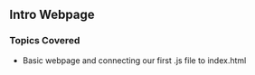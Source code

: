 ## Intro Webpage

### Topics Covered

- Basic webpage and connecting our first .js file to index.html
